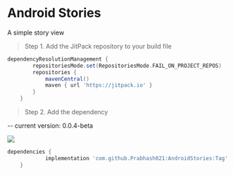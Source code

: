 # Android Stories
A simple story view 

> Step 1. Add the JitPack repository to your build file

```gradle
dependencyResolutionManagement {
		repositoriesMode.set(RepositoriesMode.FAIL_ON_PROJECT_REPOS)
		repositories {
			mavenCentral()
			maven { url 'https://jitpack.io' }
		}
	}
```

> Step 2. Add the dependency

-- current version: 0.0.4-beta 

[![](https://jitpack.io/v/Prabhash021/AndroidStories.svg)](https://jitpack.io/#Prabhash021/AndroidStories)

```gradle
dependencies {
	        implementation 'com.github.Prabhash021:AndroidStories:Tag'
	}
```
